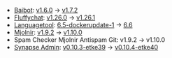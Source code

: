* [Baibot](https://github.com/etkecc/baibot): [v1.6.0](https://github.com/etkecc/baibot/releases/tag/v1.6.0) -> [v1.7.2](https://github.com/etkecc/baibot/releases/tag/v1.7.2)
* [Fluffychat](https://github.com/krille-chan/fluffychat): [v1.26.0](https://github.com/krille-chan/fluffychat/releases/tag/v1.26.0) -> [v1.26.1](https://github.com/krille-chan/fluffychat/releases/tag/v1.26.1)
* [Languagetool](https://github.com/Erikvl87/docker-languagetool): [6.5-dockerupdate-1](https://github.com/Erikvl87/docker-languagetool/releases/tag/v6.5-dockerupdate-1) -> [6.6](https://github.com/Erikvl87/docker-languagetool/releases/tag/v6.6)
* [Mjolnir](https://github.com/matrix-org/mjolnir): [v1.9.2](https://github.com/matrix-org/mjolnir/releases/tag/v1.9.2) -> [v1.10.0](https://github.com/matrix-org/mjolnir/releases/tag/v1.10.0)
* Spam Checker Mjolnir Antispam Git: v1.9.2 -> v1.10.0
* [Synapse Admin](https://github.com/etkecc/synapse-admin): [v0.10.3-etke39](https://github.com/etkecc/synapse-admin/releases/tag/v0.10.3-etke39) -> [v0.10.4-etke40](https://github.com/etkecc/synapse-admin/releases/tag/v0.10.4-etke40)
